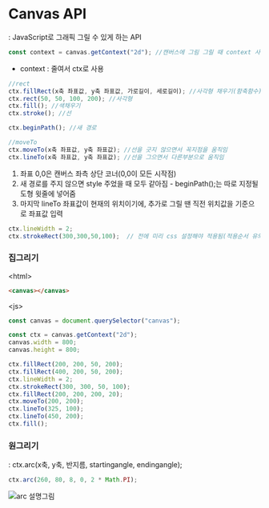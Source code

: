 # Canvas API
 : JavaScript로 그래픽 그릴 수 있게 하는 API <br>
 
``````JavaScript
const context = canvas.getContext("2d"); //캔버스에 그림 그릴 때 context 사용
``````
- context : 줄여서 ctx로 사용

``````JavaScript
//rect
ctx.fillRect(x축 좌표값, y축 좌표값, 가로길이, 세로길이); //사각형 채우기(함축함수)
ctx.rect(50, 50, 100, 200); //사각형
ctx.fill(); //색채우기
ctx.stroke(); //선 

ctx.beginPath(); //새 경로 

//moveTo
ctx.moveTo(x축 좌표값, y축 좌표값); //선을 긋지 않으면서 꼭지점을 움직임
ctx.lineTo(x축 좌표값, y축 좌표값); //선을 그으면서 다른부분으로 움직임
``````

 1) 좌표 0,0은 캔버스 좌측 상단 코너(0,0이 모든 시작점)
 2) 새 경로를 주지 않으면 style 주었을 때 모두 같아짐 - beginPath();는 따로 지정될 도형 윗줄에 넣어줌
 3) 마지막 lineTo 좌표값이 현재의 위치이기에, 추가로 그릴 땐 직전 위치값을 기준으로 좌표값 입력

``````JavaScript
ctx.lineWidth = 2;
ctx.strokeRect(300,300,50,100);  // 전에 미리 css 설정해야 적용됨(적용순서 유의)
``````

### 집그리기

<p>&lt;html&gt;</p>

```html
<canvas></canvas>
```


<p>&lt;js&gt;</p>

```JavaScript
const canvas = document.querySelector("canvas");

const ctx = canvas.getContext("2d");
canvas.width = 800;
canvas.height = 800;

ctx.fillRect(200, 200, 50, 200);
ctx.fillRect(400, 200, 50, 200);
ctx.lineWidth = 2;
ctx.strokeRect(300, 300, 50, 100);
ctx.fillRect(200, 200, 200, 20);
ctx.moveTo(200, 200);
ctx.lineTo(325, 100);
ctx.lineTo(450, 200);
ctx.fill();
```

### 원그리기
 : ctx.arc(x축, y축, 반지름, startingangle, endingangle); <br>
 
 `````JavaScript
 ctx.arc(260, 80, 8, 0, 2 * Math.PI);
 `````
 
 ![arc 설명그림](https://webisfree.com/static/uploads/2018/2066_arc_angle.jpg)
